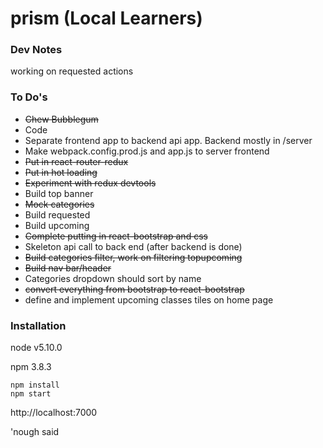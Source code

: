 # prism (Local Learners)

### Dev Notes

working on requested actions


### To Do's

- ~~Chew Bubblegum~~
- Code
- Separate frontend app to backend api app.  Backend mostly in /server
- Make webpack.config.prod.js and app.js to server frontend
- ~~Put in react-router-redux~~
- ~~Put in hot loading~~
- ~~Experiment with redux devtools~~
- Build top banner
- ~~Mock categories~~
- Build requested
- Build upcoming
- ~~Complete putting in react-bootstrap and css~~
- Skeleton api call to back end (after backend is done)
- ~~Build categories filter, work on filtering topupcoming~~
- ~~Build nav bar/header~~
- Categories dropdown should sort by name
- ~~convert everything from bootstrap to react-bootstrap~~
- define and implement upcoming classes tiles on home page


### Installation

node v5.10.0

npm 3.8.3

```
npm install
npm start
```

http://localhost:7000

'nough said